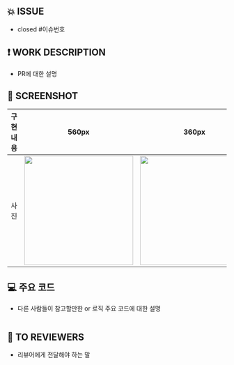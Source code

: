 ## 💥 ISSUE

- closed #이슈번호

## ❗ WORK DESCRIPTION

- PR에 대한 설명

## 📸 SCREENSHOT

| 구현 내용 |            560px            |            360px            |
| :-------: | :-------------------------: | :-------------------------: |
|   사진    | <img src = "" width ="250"> | <img src = "" width ="250"> |

## 💻 주요 코드

- 다른 사람들이 참고할만한 or 로직 주요 코드에 대한 설명

```ts

```

## 📢 TO REVIEWERS

- 리뷰어에게 전달해야 하는 말
